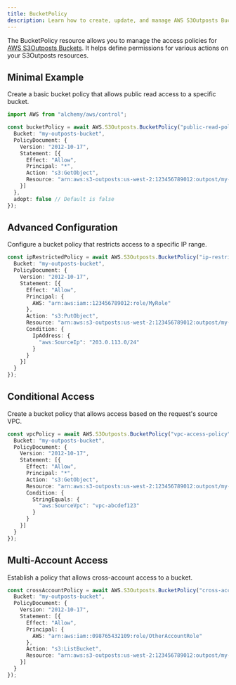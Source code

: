 ```yaml
---
title: BucketPolicy
description: Learn how to create, update, and manage AWS S3Outposts BucketPolicys using Alchemy Cloud Control.
---
```


The BucketPolicy resource allows you to manage the access policies for [AWS S3Outposts Buckets](https://docs.aws.amazon.com/s3outposts/latest/userguide/). It helps define permissions for various actions on your S3Outposts resources.

## Minimal Example

Create a basic bucket policy that allows public read access to a specific bucket.

```ts
import AWS from "alchemy/aws/control";

const bucketPolicy = await AWS.S3Outposts.BucketPolicy("public-read-policy", {
  Bucket: "my-outposts-bucket",
  PolicyDocument: {
    Version: "2012-10-17",
    Statement: [{
      Effect: "Allow",
      Principal: "*",
      Action: "s3:GetObject",
      Resource: "arn:aws:s3-outposts:us-west-2:123456789012:outpost/my-outposts-bucket/*"
    }]
  },
  adopt: false // Default is false
});
```

## Advanced Configuration

Configure a bucket policy that restricts access to a specific IP range.

```ts
const ipRestrictedPolicy = await AWS.S3Outposts.BucketPolicy("ip-restricted-policy", {
  Bucket: "my-outposts-bucket",
  PolicyDocument: {
    Version: "2012-10-17",
    Statement: [{
      Effect: "Allow",
      Principal: {
        AWS: "arn:aws:iam::123456789012:role/MyRole"
      },
      Action: "s3:PutObject",
      Resource: "arn:aws:s3-outposts:us-west-2:123456789012:outpost/my-outposts-bucket/*",
      Condition: {
        IpAddress: {
          "aws:SourceIp": "203.0.113.0/24"
        }
      }
    }]
  }
});
```

## Conditional Access

Create a bucket policy that allows access based on the request's source VPC.

```ts
const vpcPolicy = await AWS.S3Outposts.BucketPolicy("vpc-access-policy", {
  Bucket: "my-outposts-bucket",
  PolicyDocument: {
    Version: "2012-10-17",
    Statement: [{
      Effect: "Allow",
      Principal: "*",
      Action: "s3:GetObject",
      Resource: "arn:aws:s3-outposts:us-west-2:123456789012:outpost/my-outposts-bucket/*",
      Condition: {
        StringEquals: {
          "aws:SourceVpc": "vpc-abcdef123"
        }
      }
    }]
  }
});
```

## Multi-Account Access

Establish a policy that allows cross-account access to a bucket.

```ts
const crossAccountPolicy = await AWS.S3Outposts.BucketPolicy("cross-account-policy", {
  Bucket: "my-outposts-bucket",
  PolicyDocument: {
    Version: "2012-10-17",
    Statement: [{
      Effect: "Allow",
      Principal: {
        AWS: "arn:aws:iam::098765432109:role/OtherAccountRole"
      },
      Action: "s3:ListBucket",
      Resource: "arn:aws:s3-outposts:us-west-2:123456789012:outpost/my-outposts-bucket"
    }]
  }
});
```